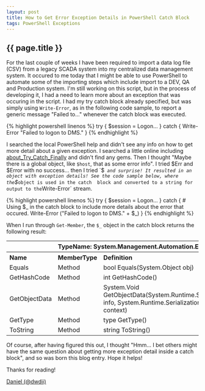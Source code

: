 ```yaml
---
layout: post
title: How to Get Error Exception Details in PowerShell Catch Block
tags: PowerShell Exceptions
---
```

{{ page.title }}
-------------------------------------------------
For the last couple of weeks I have been required to import a data log file (CSV) from a legacy SCADA system into my centralized 
data management system. It occured to me today that I might be able to use PowerShell to automate some of the importing steps 
which include import to a DEV, QA and Production system. I'm still working on this script, but in the process of developing it, I 
had a need to learn more about an exception that was occuring in the script. I had my try catch block already specified, but was simply 
using `Write-Error`, as in the following code sample, to report a generic message "Failed to..." whenever the catch block was executed.

{% highlight powershell linenos %}
try 
{ 
	$session = Logon... 
} 
catch 
{ 
	Write-Error "Failed to logon to DMS." 
} 
{% endhighlight %}

I searched the local PowerShell help and didn't see any info on how to get more detail about a given exception. I searched a little online 
including [about_Try_Catch_Finally](http://technet.microsoft.com/en-us/library/dd315350.aspx) and didn't find any gems. Then I thought 
"Maybe there is a global object, like `$host`, that as some error info". I tried $Err and $Error with no success... then I tried `$_` 
and surprise! It resulted in an object with exception details! See the code sample below, where the `$_` object is used in the catch 
block and converted to a string for output to the `Write-Error` stream.

{% highlight powershell linenos %}
try
{
    $session = Logon...
}
catch
{
    # Using $_ in the catch block to include more details about the error that occured.
    Write-Error ("Failed to logon to DMS." + $_)
}
{% endhighlight %}

When I run through `Get-Member`, the `$_` object in the catch block returns the following result:

<table class="PoshGetMember">
	<tr>
		<th colspan="3">TypeName: System.Management.Automation.ErrorRecord</th>
	</tr>
	<tr>
		<th align="left">Name</th>
		<th align="left">MemberType</th>
		<th align="left">Definition</th>
	</tr>
	<tr>
		<td>Equals</td>
		<td>Method</td>
		<td>bool Equals(System.Object obj)</td>
	</tr>
	<tr>
		<td>GetHashCode</td>
		<td>Method</td>
		<td>int GetHashCode()</td>
	</tr>
	<tr>
		<td>GetObjectData</td>
		<td>Method</td>
		<td>System.Void GetObjectData(System.Runtime.Serialization.SerializationInfo info, System.Runtime.Serialization.StreamingContext context)</td>
	</tr>
	<tr>
		<td>GetType</td>
		<td>Method</td>
		<td>type GetType()</td>
	</tr>
	<tr>
		<td>ToString</td>
		<td>Method</td>
		<td>string ToString()</td>
	</tr>
</table>

Of course, after having figured this out, I thought "Hmm... I bet others might have the same question about 
getting more exception detail inside a catch block", and so was born this blog entry. Hope it helps!

Thanks for reading!

[Daniel (@dwdii)](http://twitter.com/dwdii)
